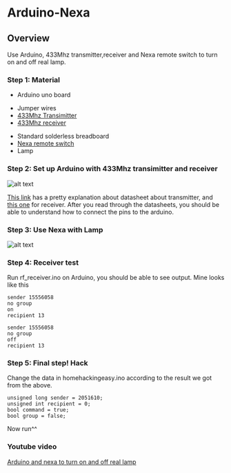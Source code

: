 # Arduino-Nexa



## Overview

Use Arduino, 433Mhz transmitter,receiver and Nexa remote switch to turn on and off real lamp.

### Step 1: Material 

- Arduino uno board
+ Jumper wires
+ [433Mhz Transimitter](http://www.kjell.com/sortiment/el/elektronik/fjarrstyrning/433-mhz-sandarmodul-p88901)  
+ [433Mhz receiver](http://www.kjell.com/sortiment/el/elektronik/fjarrstyrning/433-mhz-mottagarmodul-p88900)
- Standard solderless breadboard
- [Nexa remote switch](http://www.nexa.se/EYCR2300.htm)
- Lamp

### Step 2: Set up Arduino with 433Mhz transimitter and receiver



![alt text](https://raw.githubusercontent.com/TokyoBirdy/Arduino-Nexa/master/arduino%20set%20up.JPG)


[This link](http://www.kjell.com/sortiment/el/elektronik/fjarrstyrning/433-mhz-sandarmodul-p88901#ProductDetailedInformation) has a pretty explanation about datasheet about transmitter, and [this one](http://www.kjell.com/sortiment/el/elektronik/fjarrstyrning/433-mhz-mottagarmodul-p88900#ProductDetailedInformation) for receiver. After you read through the datasheets, you should be able to understand how to connect the pins to the arduino. 




### Step 3: Use Nexa with Lamp

![alt text](https://raw.githubusercontent.com/TokyoBirdy/Arduino-Nexa/master/nexa%20set%20up%20.JPG)



### Step 4: Receiver test 

Run rf_receiver.ino on Arduino, you should be able to see output. Mine looks like this

	sender 15556058
	no group
	on
	recipient 13

	sender 15556058
	no group
	off
	recipient 13


### Step 5: Final step! Hack

Change the data in homehackingeasy.ino according to the result we got from the above. 

	unsigned long sender = 2051610;
	unsigned int recipient = 0;
	bool command = true;
	bool group = false;
	
Now run^^



### Youtube video  

[Arduino and nexa to turn on and off real lamp](https://youtu.be/ymzCeY9fIyU)